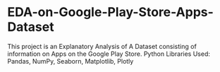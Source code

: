 # EDA-on-Google-Play-Store-Apps-Dataset
This project is an Explanatory Analysis of A Dataset consisting of information on Apps on the Google Play Store. 
Python Libraries Used: Pandas, NumPy, Seaborn, Matplotlib, Plotly
